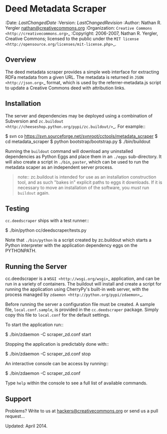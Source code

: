 # Deed Metadata Scraper

:Date: $LastChangedDate$
:Version: $LastChangedRevision$
:Author: Nathan R. Yergler <nathan@creativecommons.org>
:Organization: `Creative Commons <http://creativecommons.org>`_
:Copyright: 
   2006-2007, Nathan R. Yergler, Creative Commons; 
   licensed to the public under the `MIT license 
   <http://opensource.org/licenses/mit-license.php>`_.

## Overview

The deed metadata scraper provides a simple web interface for extracting
RDFa metadata from a given URL.  The metadata is returned in `JSON 
<http://json.org>`_ format, which is used by the referrer-metadata.js script
to update a Creative Commons deed with attribution links.

## Installation

The server and dependencies may be deployed using a combination of
Subversion and `zc.buildout <http://cheeseshop.python.org/pypi/zc.buildout/>`_.
For example::

  $ svn co https://svn.sourceforge.net/svnroot/cctools/metadata_scraper
  $ cd metadata_scraper
  $ python bootstrap/bootstrap.py
  $ ./bin/buildout

Running the ``buildout`` command will download any uninstalled dependencies
as Python Eggs and place them in an ``./eggs`` sub-directory.  It will also
create a script in ``./bin``, ``paster``, which can be used to run the 
metadata scaper as an independent server process.  

> note:: zc.buildout is intended for use as an installation
> construction tool, and as such "bakes in" explicit paths to eggs it
> downloads.  If it is necessary to move an installation of the
> software, you *must* run ``buildout`` again.

## Testing

``cc.deedscraper`` ships with a test runner::

  $ ./bin/python cc/deedscraper/tests.py

Note that ``./bin/python`` is a script created by zc.buildout which starts a
Python interpreter with the application dependency eggs on the PYTHONPATH.

## Running the Server

cc.deedscraper is a `WSGI <http://wsgi.org/wsgi>`_ application, and can be 
run in a variety of containers.  The buildout will install and create a 
script for running the application using CherryPy's built-in web server, 
with the process managed by `zdaemon <http://python.org/pypi/zdaemon>`_.

Before running the server a configuration file must be created.  A sample file,
``local.conf.sample``, is provided in the ``cc.deedscraper`` package.  Simply
copy this file to ``local.conf`` for the default settings.

To start the application run::

  $ ./bin/zdaemon -C scraper_zd.conf start

Stopping the application is predictably done with::

  $ ./bin/zdaemon -C scraper_zd.conf stop

An interactive console can be access by running::

  $ ./bin/zdaemon -C scraper_zd.conf

Type ``help`` within the console to see a full list of available commands.

## Support

Problems? Write to us at hackers@creativecommons.org or send us a pull request...

Updated: April 2014.